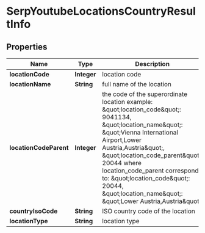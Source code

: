 

# SerpYoutubeLocationsCountryResultInfo


## Properties

| Name | Type | Description | Notes |
|------------ | ------------- | ------------- | -------------|
|**locationCode** | **Integer** | location code |  [optional] |
|**locationName** | **String** | full name of the location |  [optional] |
|**locationCodeParent** | **Integer** | the code of the superordinate location example: \&quot;location_code\&quot;: 9041134, \&quot;location_name\&quot;: \&quot;Vienna International Airport,Lower Austria,Austria\&quot;, \&quot;location_code_parent\&quot;: 20044 where location_code_parent corresponds to: \&quot;location_code\&quot;: 20044, \&quot;location_name\&quot;: \&quot;Lower Austria,Austria\&quot; |  [optional] |
|**countryIsoCode** | **String** | ISO country code of the location |  [optional] |
|**locationType** | **String** | location type |  [optional] |



